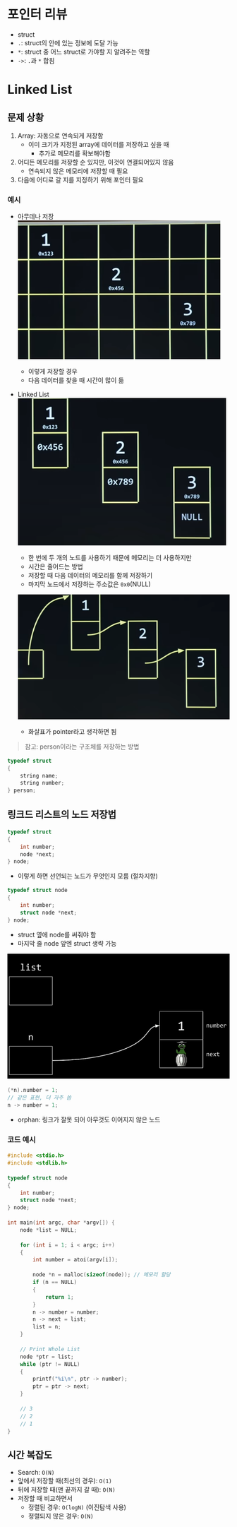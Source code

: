 # 포인터 리뷰

- struct
- `.`: struct의 안에 있는 정보에 도달 가능
- `*`: struct 중 어느 struct로 가야할 지 알려주는 역할
- `->`: `.`과 `*` 합침

# Linked List

## 문제 상황

1. Array: 자동으로 연속되게 저장함
   - 이미 크기가 지정된 array에 데이터를 저장하고 싶을 때
     - 추가로 메모리를 확보해야함
2. 어디든 메모리를 저장할 순 있지만, 이것이 연결되어있지 않음
   - 연속되지 않은 메모리에 저장할 때 필요
3. 다음에 어디로 갈 지를 지정하기 위해 포인터 필요


### 예시
-  아무데나 저장
    ![alt text](image.png)
    - 이렇게 저장할 경우
    - 다음 데이터를 찾을 때 시간이 많이 듦
- Linked List
    ![alt text](image-2.png)
    - 한 번에 두 개의 노드를 사용하기 때문에 메모리는 더 사용하지만
    - 시간은 줄어드는 방법
    - 저장할 때 다음 데이터의 메모리를 함께 저장하기
    - 마지막 노드에서 저장하는 주소값은 `0x0`(NULL)

    ![alt text](image-3.png)
    - 화살표가 pointer라고 생각하면 됨

> 참고: person이라는 구조체를 저장하는 방법
```c
typedef struct
{
    string name;
    string number;
} person;
```

## 링크드 리스트의 노드 저장법
```c
typedef struct
{
    int number;
    node *next;
} node;
```
- 이렇게 하면 선언되는 노드가 무엇인지 모름 (절차지향)

```c
typedef struct node
{
    int number;
    struct node *next;
} node;
```
- struct 옆에 node를 써줘야 함
- 마지막 줄 node 앞엔 struct 생략 가능


![alt text](image-4.png)
```c
(*n).number = 1;
// 같은 표현, 더 자주 씀
n -> number = 1;
```
- orphan: 링크가 잘못 되어 아무것도 이어지지 않은 노드

### 코드 예시
```c
#include <stdio.h>
#include <stdlib.h>

typedef struct node
{
    int number;
    struct node *next;
} node;

int main(int argc, char *argv[]) {
    node *list = NULL;

    for (int i = 1; i < argc; i++)
    {
        int number = atoi(argv[i]);

        node *n = malloc(sizeof(node)); // 메모리 할당
        if (n == NULL)
        {
            return 1;
        }
        n -> number = number;
        n -> next = list;
        list = n;
    }

    // Print Whole List
    node *ptr = list;
    while (ptr != NULL)
    {
        printf("%i\n", ptr -> number);
        ptr = ptr -> next;
    }
    
    // 3
    // 2
    // 1
}
```

## 시간 복잡도
- Search: `O(N)`
- 앞에서 저장할 때(최선의 경우): `O(1)`
- 뒤에 저장할 때(맨 끝까지 갈 때): `O(N)`
- 저장할 때 비교하면서
    - 정렬된 경우: `O(logN)` (이진탐색 사용)
    - 정렬되지 않은 경우: `O(N)`